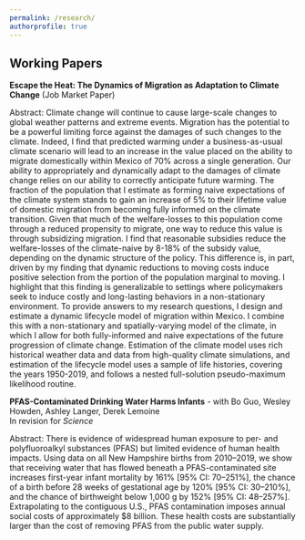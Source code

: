 ```yaml
---
permalink: /research/
authorprofile: true
---
```



<h2>Working Papers</h2>
<b>Escape the Heat: The Dynamics of Migration as Adaptation to Climate Change</b> (Job Market Paper)
<br style="line-height: 5px" />
  <p>Abstract: Climate change will continue to cause large-scale changes to global weather patterns and extreme events. Migration has the potential to be a powerful limiting force against the damages of such changes to the climate. Indeed, I find that predicted warming under a
business-as-usual climate scenario will lead to an increase in the value placed on the ability to migrate
domestically within Mexico of 70% across a single generation. Our ability to appropriately and dynamically adapt to the damages of climate change relies on our ability to correctly anticipate future warming. The fraction of the population that I estimate as forming naive expectations of the climate system stands to gain an increase of 5% to their lifetime value of domestic migration from becoming fully informed on the climate transition. Given that much of the welfare-losses to this population come through a reduced propensity to migrate, one way to reduce this value is through subsidizing migration. I find that reasonable subsidies reduce the welfare-losses of the climate-naive by 8-18% of the subsidy value, depending on the dynamic structure of the policy. This difference is, in part, driven by my finding that dynamic reductions to moving costs induce positive selection from the portion of the population marginal to moving. I highlight that this finding is generalizable to settings where policymakers seek to induce costly and long-lasting behaviors in a non-stationary environment. To provide answers to my research questions, I design and
estimate a dynamic lifecycle model of migration within Mexico. I combine this with a non-stationary and
spatially-varying model of the climate, in which I allow for both fully-informed and naive expectations of the
future progression of climate change. Estimation of the climate model uses rich historical weather data and data from high-quality climate simulations, and estimation of the lifecycle model uses a sample of life histories, covering the years 1950-2019,
and follows a nested full-solution pseudo-maximum likelihood routine.</p>
<b>PFAS-Contaminated Drinking Water Harms Infants</b> - with Bo Guo, Wesley Howden, Ashley Langer, Derek Lemoine
<br style="line-height: 5px" /> In revision for <i>Science </i>
  <p>Abstract: There is evidence of widespread human exposure to per- and polyfluoroalkyl substances (PFAS) but limited evidence of human health impacts. Using data on all New Hampshire births from 2010–2019, we show that receiving water that has flowed beneath a PFAS-contaminated site increases first-year infant mortality by 161% [95% CI: 70–251%], the chance of a birth before 28 weeks of gestational age by 120% [95% CI: 30–210%], and the chance of birthweight below 1,000 g by 152% [95% CI: 48–257%]. Extrapolating to the contiguous U.S., PFAS contamination imposes annual social costs of approximately $8 billion. These health costs are substantially larger than the cost of removing PFAS from the public water supply.</p>
